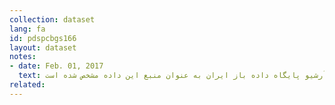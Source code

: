 ```yaml
---
collection: dataset
lang: fa
id: pdspcbgs166
layout: dataset
notes: 
- date: Feb. 01, 2017
  text: قانون بودجه سال ١٣۹۳ کل کشور به مصوب ١٣۹۲/١٢/۱۰ مجلس شورای اسلامی برگرفته از معاونت برنامه‌ريزی و نظارت راهبردی رئيس جمهور به شابک ۹-۵۳۳-١٧٩-٩٦٤-٩٧٨ منتشر شده است. به دلیل موجود نبودن لینک در حال حاضر، آرشیو پایگاه داده باز ایران به عنوان منبع این داده مشخص شده است.
related:
---
```

